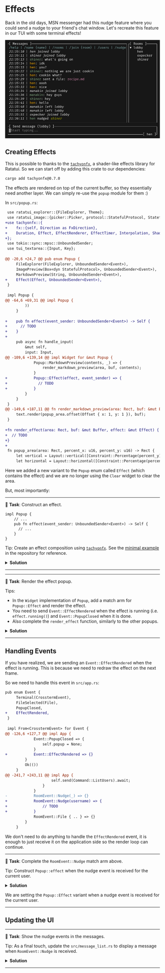 # Effects

Back in the old days, MSN messenger had this nudge feature where you could send a nudge to your friend's chat window. Let's recreate this feature in our TUI with some terminal effects!

![effects](images/effects.gif)

## Creating Effects

This is possible to thanks to the [`tachyonfx`](https://github.com/junkdog/tachyonfx), a shader-like effects library for Ratatui. So we can start off by adding this crate to our dependencies:

```sh
cargo add tachyonfx@0.7.0
```

The effects are rendered on top of the current buffer, so they essentially need another layer. We can simply re-use the `popup` module for them :)

In `src/popup.rs`:

```diff
 use ratatui_explorer::{FileExplorer, Theme};
 use ratatui_image::{picker::Picker, protocol::StatefulProtocol, StatefulImage};
+use tachyonfx::{
+    fx::{self, Direction as FxDirection},
+    Duration, Effect, EffectRenderer, EffectTimer, Interpolation, Shader,
+};
 use tokio::sync::mpsc::UnboundedSender;
 use tui_textarea::{Input, Key};

@@ -20,6 +24,7 @@ pub enum Popup {
     FileExplorer(FileExplorer, UnboundedSender<Event>),
     ImagePreview(Box<dyn StatefulProtocol>, UnboundedSender<Event>),
     MarkdownPreview(String, UnboundedSender<Event>),
+    Effect(Effect, UnboundedSender<Event>),
 }

 impl Popup {
@@ -64,6 +69,31 @@ impl Popup {
         ))
     }

+    pub fn effect(event_sender: UnboundedSender<Event>) -> Self {
+      // TODO
+    }
+
     pub async fn handle_input(
         &mut self,
         input: Input,
@@ -109,6 +139,14 @@ impl Widget for &mut Popup {
             Popup::MarkdownPreview(contents, _) => {
                 render_markdown_preview(area, buf, contents);
             }
+            Popup::Effect(effect, event_sender) => {
+              // TODO
+            }
         }
     }
 }
@@ -149,6 +187,11 @@ fn render_markdown_preview(area: Rect, buf: &mut Buffer, contents: &str) {
     text.render(popup_area.offset(Offset { x: 1, y: 1 }), buf);
 }

+fn render_effect(area: Rect, buf: &mut Buffer, effect: &mut Effect) {
+  // TODO
+}
+
 fn popup_area(area: Rect, percent_x: u16, percent_y: u16) -> Rect {
     let vertical = Layout::vertical([Constraint::Percentage(percent_y)]).flex(Flex::Center);
     let horizontal = Layout::horizontal([Constraint::Percentage(percent_x)]).flex(Flex::Center);
```

Here we added a new variant to the `Popup` enum called `Effect` (which contains the effect) and we are no longer using the `Clear` widget to clear the area.

But, most importantly:

---

🎯 **Task**: Construct an effect.

```
impl Popup {
    // ...
    pub fn effect(event_sender: UnboundedSender<Event>) -> Self {
      // ...
    }
}
```

Tip: Create an effect composition using [`tachyonfx`](https://docs.rs/tachyonfx). See the [minimal example](https://github.com/rhysd/tui-textarea/blob/main/examples/minimal.rs) in the repository for reference.

<details>
<summary><b>Solution</b></summary>

```rust
pub fn effect(event_sender: UnboundedSender<Event>) -> Self {
    let effect = fx::sequence(&[
        fx::ping_pong(fx::sweep_in(
            FxDirection::DownToUp,
            10,
            0,
            Color::DarkGray,
            EffectTimer::from_ms(3000, Interpolation::QuadIn),
        )),
        fx::hsl_shift_fg([360.0, 0.0, 0.0], 750),
        fx::hsl_shift_fg([0.0, -100.0, 0.0], 750),
        fx::hsl_shift_fg([0.0, -100.0, 0.0], 750).reversed(),
        fx::hsl_shift_fg([0.0, 100.0, 0.0], 750),
        fx::hsl_shift_fg([0.0, 100.0, 0.0], 750).reversed(),
        fx::hsl_shift_fg([0.0, 0.0, -100.0], 750),
        fx::hsl_shift_fg([0.0, 0.0, -100.0], 750).reversed(),
        fx::hsl_shift_fg([0.0, 0.0, 100.0], 750),
        fx::hsl_shift_fg([0.0, 0.0, 100.0], 750).reversed(),
        fx::dissolve((800, Interpolation::SineOut)),
        fx::coalesce((800, Interpolation::SineOut)),
    ]);
    Popup::Effect(effect, event_sender)
}
```

That's `tachyonfx` doing its magic and constructing an effect to apply to the buffer. You can take a look at the [examples](https://github.com/junkdog/tachyonfx/tree/development/examples) to come up with your own composition of effects.

</details>

---

---

🎯 **Task**: Render the effect popup.

Tips:

- In the `Widget` implementation of `Popup`, add a match arm for `Popup::Effect` and render the effect.
- You need to send `Event::EffectRendered` when the effect is running (i.e. `effect.running()`) and `Event::PopupClosed` when it is done.
- Also complete the `render_effect` function, similarly to the other popups.

<details>
<summary><b>Solution</b></summary>

```rust
Popup::Effect(effect, event_sender) => {
    if effect.running() {
        render_effect(area, buf, effect);
        let _ = event_sender.send(Event::EffectRendered);
    } else {
        let _ = event_sender.send(Event::PopupClosed);
    }
}
```

And in the `render_effect` function:

```rust
fn render_effect(area: Rect, buf: &mut Buffer, effect: &mut Effect) {
    let popup_area = popup_area(area, 100, 100);
    buf.render_effect(effect, popup_area, Duration::from_millis(10));
}
```

</details>

---

## Handling Events

If you have realized, we are sending an `Event::EffectRendered` when the effect is running. This is because we need to redraw the effect on the next frame.

So we need to handle this event in `src/app.rs`:

```diff
pub enum Event {
     Terminal(CrosstermEvent),
     FileSelected(File),
     PopupClosed,
+    EffectRendered,
 }

 impl From<CrosstermEvent> for Event {
@@ -126,6 +127,7 @@ impl App {
             Event::PopupClosed => {
                 self.popup = None;
             }
+            Event::EffectRendered => {}
         }
         Ok(())
     }
@@ -241,7 +243,11 @@ impl App {
                     self.send(Command::ListUsers).await;
                 }
             }
-            RoomEvent::Nudge(_) => {}
+            RoomEvent::Nudge(username) => {
+                // TODO
+            }
             RoomEvent::File { .. } => {}
         }
     }
```

We don't need to do anything to handle the `EffectRendered` event, it is enough to just receive it on the application side so the render loop can continue.

---

🎯 **Task**: Complete the `RoomEvent::Nudge` match arm above.

Tip: Construct `Popup::effect` when the nudge event is received for the current user.

<details>
<summary><b>Solution</b></summary>

```rust
RoomEvent::Nudge(username) => {
    if username == self.message_list.username {
        self.popup = Some(Popup::effect(self.event_sender.clone()));
    }
}
```

</details>

We are setting the `Popup::Effect` variant when a nudge event is received for the current user.

---

## Updating the UI

---

🎯 **Task**: Show the nudge events in the messages.

Tip: As a final touch, update the `src/message_list.rs` to display a message when `RoomEvent::Nudge` is received.

<details>
<summary><b>Solution</b></summary>

```diff
impl MessageList {
                 " sent a file: ".into(),
                 Span::from(filename).red().magenta(),
             ])),
-            _ => None,
+            RoomEvent::Nudge(name) => Some(Line::from(vec![
+                date.italic(),
+                " | ".into(),
+                Span::from(username).cyan(),
+                " nudged ".into(),
+                Span::from(name).green().italic(),
+            ])),
         }
     }
 }
```

</details>

---
